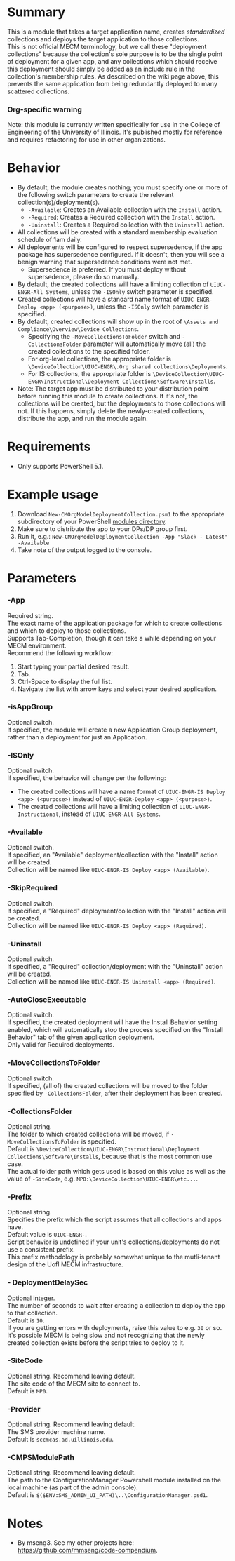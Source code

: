 # Summary

This is a module that takes a target application name, creates _standardized_ collections and deploys the target application to those collections.  
This is not official MECM terminology, but we call these "deployment collections" because the collection's sole purpose is to be the single point of deployment for a given app, and any collections which should receive this deployment should simply be added as an include rule in the collection's membership rules. As described on the wiki page above, this prevents the same application from being redundantly deployed to many scattered collections.  

### Org-specific warning
Note: this module is currently written specifically for use in the College of Engineering of the University of Illinois. It's published mostly for reference and requires refactoring for use in other organizations.  

# Behavior

- By default, the module creates nothing; you must specify one or more of the following switch parameters to create the relevant collection(s)/deployment(s).
  - `-Available`: Creates an Available collection with the `Install` action.
  - `-Required`: Creates a Required collection with the `Install` action.
  - `-Uninstall`: Creates a Required collection with the `Uninstall` action.
- All collections will be created with a standard membership evaluation schedule of 1am daily.  
- All deployments will be configured to respect supersedence, if the app package has supersedence configured. If it doesn't, then you will see a benign warning that supersedence conditions were not met.  
  - Supersedence is preferred. If you must deploy without supersedence, please do so manually.  
- By default, the created collections will have a limiting collection of `UIUC-ENGR-All Systems`, unless the `-ISOnly` switch parameter is specified.  
- Created collections will have a standard name format of `UIUC-ENGR-Deploy <app> (<purpose>)`, unless the `-ISOnly` switch parameter is specified.  
- By default, created collections will show up in the root of `\Assets and Compliance\Overview\Device Collections`.
  - Specifying the `-MoveCollectionsToFolder` switch and `-CollectionsFolder` parameter will automatically move (all) the created collections to the specified folder.
  - For org-level collections, the appropriate folder is `\DeviceCollection\UIUC-ENGR\.Org shared collections\Deployments`.
  - For IS collections, the appropriate folder is `\DeviceCollection\UIUC-ENGR\Instructional\Deployment Collections\Software\Installs`.
- Note: The target app must be distributed to your distribution point before running this module to create collections. If it's not, the collections will be created, but the deployments to those collections will not. If this happens, simply delete the newly-created collections, distribute the app, and run the module again.

# Requirements
- Only supports PowerShell 5.1.

# Example usage

1. Download `New-CMOrgModelDeploymentCollection.psm1` to the appropriate subdirectory of your PowerShell [modules directory](https://github.com/engrit-illinois/how-to-install-a-custom-powershell-module).
2. Make sure to distribute the app to your DPs/DP group first.
3. Run it, e.g.: `New-CMOrgModelDeploymentCollection -App "Slack - Latest" -Available`
4. Take note of the output logged to the console.

# Parameters

### -App
Required string.  
The exact name of the application package for which to create collections and which to deploy to those collections.  
Supports Tab-Completion, though it can take a while depending on your MECM environment.  
Recommend the following workflow:  
1. Start typing your partial desired result.
2. Tab.
3. Ctrl-Space to display the full list.
4. Navigate the list with arrow keys and select your desired application.

### -isAppGroup
Optional switch.  
If specified, the module will create a new Application Group deployment, rather than a deployment for just an Application.

### -ISOnly
Optional switch.  
If specified, the behavior will change per the following:
- The created collections will have a name format of `UIUC-ENGR-IS Deploy <app> (<purpose>)` instead of `UIUC-ENGR-Deploy <app> (<purpose>)`.  
- The created collections will have a limiting collection of `UIUC-ENGR-Instructional`, instead of `UIUC-ENGR-All Systems`.

### -Available
Optional switch.  
If specified, an "Available" deployment/collection with the "Install" action will be created.  
Collection will be named like `UIUC-ENGR-IS Deploy <app> (Available)`.  

### -SkipRequired
Optional switch.  
If specified, a "Required" deployment/collection with the "Install" action will be created.  
Collection will be named like `UIUC-ENGR-IS Deploy <app> (Required)`.  

### -Uninstall
Optional switch.  
If specified, a "Required" collection/deployment with the "Uninstall" action will be created.  
Collection will be named like `UIUC-ENGR-IS Uninstall <app> (Required)`.  

### -AutoCloseExecutable
Optional switch.  
If specified, the created deployment will have the Install Behavior setting enabled, which will automatically stop the process specified on the "Install Behavior" tab of the given application deployment.  
Only valid for Required deployments.

### -MoveCollectionsToFolder
Optional switch.  
If specified, (all of) the created collections will be moved to the folder specified by `-CollectionsFolder`, after their deployment has been created.  

### -CollectionsFolder
Optional string.  
The folder to which created collections will be moved, if `-MoveCollectionsToFolder` is specified.  
Default is `\DeviceCollection\UIUC-ENGR\Instructional\Deployment Collections\Software\Installs`, because that is the most common use case.  
The actual folder path which gets used is based on this value as well as the value of `-SiteCode`, e.g. `MP0:\DeviceCollection\UIUC-ENGR\etc...`.  

### -Prefix
Optional string.  
Specifies the prefix which the script assumes that all collections and apps have.  
Default value is `UIUC-ENGR-`.  
Script behavior is undefined if your unit's collections/deployments do not use a consistent prefix.  
This prefix methodology is probably somewhat unique to the mutli-tenant design of the UofI MECM infrastructure.  

### - DeploymentDelaySec
Optional integer.  
The number of seconds to wait after creating a collection to deploy the app to that collection.  
Default is `10`.  
If you are getting errors with deployments, raise this value to e.g. `30` or so. It's possible MECM is being slow and not recognizing that the newly created collection exists before the script tries to deploy to it.  

### -SiteCode
Optional string. Recommend leaving default.  
The site code of the MECM site to connect to.  
Default is `MP0`.  

### -Provider
Optional string. Recommend leaving default.  
The SMS provider machine name.  
Default is `sccmcas.ad.uillinois.edu`.  

### -CMPSModulePath
Optional string. Recommend leaving default.  
The path to the ConfigurationManager Powershell module installed on the local machine (as part of the admin console).  
Default is `$($ENV:SMS_ADMIN_UI_PATH)\..\ConfigurationManager.psd1`.  

# Notes
- By mseng3. See my other projects here: https://github.com/mmseng/code-compendium.
